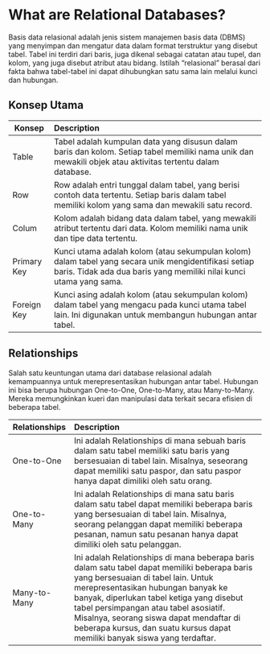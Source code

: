 # What are Relational Databases?
Basis data relasional adalah jenis sistem manajemen basis data (DBMS) yang menyimpan dan mengatur data dalam format terstruktur yang disebut tabel. Tabel ini terdiri dari baris, juga dikenal sebagai catatan atau tupel, dan kolom, yang juga disebut atribut atau bidang. Istilah “relasional” berasal dari fakta bahwa tabel-tabel ini dapat dihubungkan satu sama lain melalui kunci dan hubungan.

## Konsep Utama
| Konsep | Description |
| --- | :--- |
| Table | Tabel adalah kumpulan data yang disusun dalam baris dan kolom. Setiap tabel memiliki nama unik dan mewakili objek atau aktivitas tertentu dalam database. |
| Row |  Row adalah entri tunggal dalam tabel, yang berisi contoh data tertentu. Setiap baris dalam tabel memiliki kolom yang sama dan mewakili satu record. |
| Colum | Kolom adalah bidang data dalam tabel, yang mewakili atribut tertentu dari data. Kolom memiliki nama unik dan tipe data tertentu. |
| Primary Key | Kunci utama adalah kolom (atau sekumpulan kolom) dalam tabel yang secara unik mengidentifikasi setiap baris. Tidak ada dua baris yang memiliki nilai kunci utama yang sama. |
| Foreign Key | Kunci asing adalah kolom (atau sekumpulan kolom) dalam tabel yang mengacu pada kunci utama tabel lain. Ini digunakan untuk membangun hubungan antar tabel.

## Relationships
Salah satu keuntungan utama dari database relasional adalah kemampuannya untuk merepresentasikan hubungan antar tabel. Hubungan ini bisa berupa hubungan One-to-One,  One-to-Many, atau Many-to-Many. Mereka memungkinkan kueri dan manipulasi data terkait secara efisien di beberapa tabel.

| Relationships | Description |
| --- | :--- |
| One-to-One | Ini adalah Relationships di mana sebuah baris dalam satu tabel memiliki satu baris yang bersesuaian di tabel lain. Misalnya, seseorang dapat memiliki satu paspor, dan satu paspor hanya dapat dimiliki oleh satu orang. |
| One-to-Many | Ini adalah Relationships di mana satu baris dalam satu tabel dapat memiliki beberapa baris yang bersesuaian di tabel lain. Misalnya, seorang pelanggan dapat memiliki beberapa pesanan, namun satu pesanan hanya dapat dimiliki oleh satu pelanggan. |
| Many-to-Many | Ini adalah Relationships di mana beberapa baris dalam satu tabel dapat memiliki beberapa baris yang bersesuaian di tabel lain. Untuk merepresentasikan hubungan banyak ke banyak, diperlukan tabel ketiga yang disebut tabel persimpangan atau tabel asosiatif. Misalnya, seorang siswa dapat mendaftar di beberapa kursus, dan suatu kursus dapat memiliki banyak siswa yang terdaftar. |

